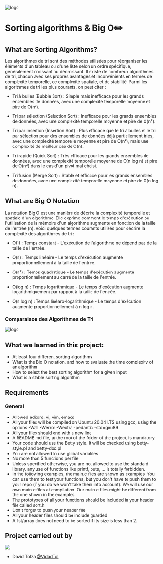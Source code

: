 

![logo](https://i.imgur.com/wtYCljm.jpeg)

# Sorting algorithms & Big O✏️

## What are Sorting Algorithms?

Les algorithmes de tri sont des méthodes utilisées pour réorganiser les éléments d'un tableau ou d'une liste selon un ordre spécifique, généralement croissant ou décroissant. Il existe de nombreux algorithmes de tri, chacun avec ses propres avantages et inconvénients en termes de complexité temporelle, de complexité spatiale, et de stabilité. Parmi les algorithmes de tri les plus courants, on peut citer :

- Tri à bulles (Bubble Sort) : Simple mais inefficace pour les grands ensembles de données, avec une complexité temporelle moyenne et pire de O(n²).

- Tri par sélection (Selection Sort) : Inefficace pour les grands ensembles de données, avec une complexité temporelle moyenne et pire de O(n²).

- Tri par insertion (Insertion Sort) : Plus efficace que le tri à bulles et le tri par sélection pour des ensembles de données déjà partiellement triés, avec une complexité temporelle moyenne et pire de O(n²), mais une complexité de meilleur cas de O(n).

- Tri rapide (Quick Sort) : Très efficace pour les grands ensembles de données, avec une complexité temporelle moyenne de O(n log n) et pire de O(n²) dans le cas d'un pivot mal choisi.

- Tri fusion (Merge Sort) : Stable et efficace pour les grands ensembles de données, avec une complexité temporelle moyenne et pire de O(n log n).

## What are Big O Notation

La notation Big O est une manière de décrire la complexité temporelle et spatiale d'un algorithme. Elle exprime comment le temps d'exécution ou l'utilisation de la mémoire d'un algorithme augmente en fonction de la taille de l'entrée (n). Voici quelques termes courants utilisés pour décrire la complexité des algorithmes de tri :

- O(1) : Temps constant - L'exécution de l'algorithme ne dépend pas de la taille de l'entrée.

- O(n) : Temps linéaire - Le temps d'exécution augmente proportionnellement à la taille de l'entrée.

- O(n²) : Temps quadratique - Le temps d'exécution augmente proportionnellement au carré de la taille de l'entrée.

- O(log n) : Temps logarithmique - Le temps d'exécution augmente logarithmiquement par rapport à la taille de l'entrée.

- O(n log n) : Temps linéaro-logarithmique - Le temps d'exécution augmente proportionnellement à n log n.

### Comparaison des Algorithmes de Tri

![logo](https://i.imgur.com/XmloheU.png)

## What we learned in this project:

- At least four different sorting algorithms
- What is the Big O notation, and how to evaluate the time complexity of an algorithm
- How to select the best sorting algorithm for a given input
- What is a stable sorting algorithm
    
## Requirements

### General
- Allowed editors: vi, vim, emacs
- All your files will be compiled on Ubuntu 20.04 LTS using gcc, using the options -Wall -Werror -Wextra -pedantic -std=gnu89
- All your files should end with a new line
- A README.md file, at the root of the folder of the project, is mandatory
- Your code should use the Betty style. It will be checked using betty-style.pl and betty-doc.pl
- You are not allowed to use global variables
- No more than 5 functions per file
- Unless specified otherwise, you are not allowed to use the standard library. any use of functions like printf, puts, ... is totally forbidden.
- In the following examples, the main.c files are shown as examples. You can use them to test your functions, but you don't have to push them to your repo (if you do we won't take them into account). We will use our own main.c files at compilation. Our main.c files might be different from the one shown in the examples
- The prototypes of all your functions should be included in your header file called sort.h
- Don't forget to push your header file
- All your header files should be include guarded
- A list/array does not need to be sorted if its size is less than 2.
    

## Project carried out by

![](https://flat-badgen.vercel.app/badge/icon/github?icon=github&label)


- David Tolza [@VidadTol](https://www.github.com/VidadTol)
